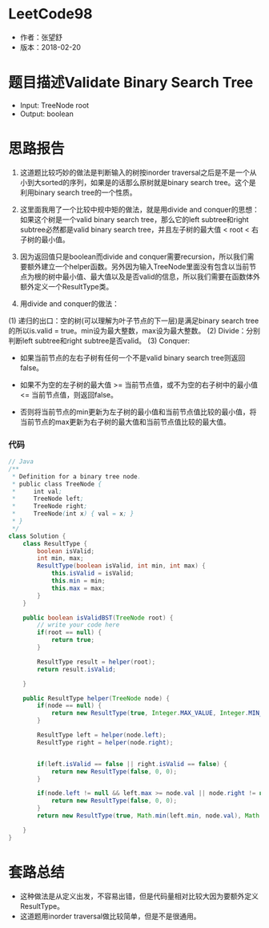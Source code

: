 # LeetCode98
* 作者：张望舒
* 版本：2018-02-20

# 题目描述Validate Binary Search Tree
* Input: TreeNode root
* Output: boolean

# 思路报告
1. 这道题比较巧妙的做法是判断输入的树按inorder traversal之后是不是一个从小到大sorted的序列，如果是的话那么原树就是binary search tree。这个是利用binary search tree的一个性质。

2. 这里面我用了一个比较中规中矩的做法，就是用divide and conquer的思想：如果这个树是一个valid binary search tree，那么它的left subtree和right subtree必然都是valid binary search tree，并且左子树的最大值 < root < 右子树的最小值。

3. 因为返回值只是boolean而divide and conquer需要recursion，所以我们需要额外建立一个helper函数。另外因为输入TreeNode里面没有包含以当前节点为根的树中最小值、最大值以及是否valid的信息，所以我们需要在函数体外额外定义一个ResultType类。

4. 用divide and conquer的做法：

  (1) 递归的出口：空的树(可以理解为叶子节点的下一层)是满足binary search tree的所以is.valid = true。min设为最大整数，max设为最大整数。
  (2) Divide：分别判断left subtree和right subtree是否valid。
  (3) Conquer:

  * 如果当前节点的左右子树有任何一个不是valid binary search tree则返回false。

  * 如果不为空的左子树的最大值 >= 当前节点值，或不为空的右子树中的最小值 <= 当前节点值，则返回false。

  * 否则将当前节点的min更新为左子树的最小值和当前节点值比较的最小值，将当前节点的max更新为右子树的最大值和当前节点值比较的最大值。


### 代码

```Java
// Java
/**
 * Definition for a binary tree node.
 * public class TreeNode {
 *     int val;
 *     TreeNode left;
 *     TreeNode right;
 *     TreeNode(int x) { val = x; }
 * }
 */
class Solution {
    class ResultType {
        boolean isValid;
        int min, max;
        ResultType(boolean isValid, int min, int max) {
            this.isValid = isValid;
            this.min = min;
            this.max = max;
        }
    }

    public boolean isValidBST(TreeNode root) {
        // write your code here
        if(root == null) {
            return true;
        }

        ResultType result = helper(root);
        return result.isValid;

    }

    public ResultType helper(TreeNode node) {
        if(node == null) {
            return new ResultType(true, Integer.MAX_VALUE, Integer.MIN_VALUE);
        }

        ResultType left = helper(node.left);
        ResultType right = helper(node.right);


        if(left.isValid == false || right.isValid == false) {
            return new ResultType(false, 0, 0);
        }

        if(node.left != null && left.max >= node.val || node.right != null && right.min <= node.val) {
            return new ResultType(false, 0, 0);
        }
        return new ResultType(true, Math.min(left.min, node.val), Math.max(right.max, node.val));

    }
}
```


# 套路总结

* 这种做法是从定义出发，不容易出错，但是代码量相对比较大因为要额外定义ResultType。
* 这道题用inorder traversal做比较简单，但是不是很通用。
